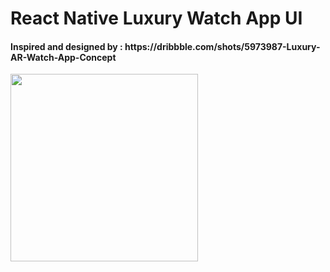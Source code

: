 <h1>
  React Native Luxury Watch App UI
</h1>

<h4> 
  Inspired and designed by : https://dribbble.com/shots/5973987-Luxury-AR-Watch-App-Concept
</h4>

<img src="https://github.com/pSkywalker/reactNativeLuxuryWatchAppUI/blob/master/luxuryAppUI.gif" width="300"/>
